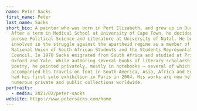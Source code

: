 ```yaml
---
name: Peter Sacks
first_name: Peter
last_name: Sacks
short_bio: A painter who was born in Port Elizabeth, and grew up in Durban.
  After a term in Medical School at University of Cape Town, he decided to
  pursue Political Science and Literature at University of Natal. He became
  involved in the struggle against the apartheid regime as a member of the
  National Union of South African Students and the Students Representative
  Council. In 1970 Sacks emigrated from South Africa and studied at Princeton,
  Oxford and Yale. While authoring several books of literary scholarship and
  poetry, he painted privately, mostly in notebooks – several of which
  accompanied his travels on foot in South America, Asia, Africa and Europe. He
  had his first solo exhibition in Paris in 2004. His works are now held in
  numerous private and public collections worldwide.
portraits:
  - media: 2021/02/peter-sacks
website: https://www.petersacks.com/home
---
```

